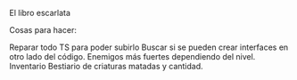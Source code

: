 El libro escarlata

Cosas para hacer:

Reparar todo TS para poder subirlo
Buscar si se pueden crear interfaces en otro lado del código.
Enemigos más fuertes dependiendo del nivel.
Inventario
Bestiario de criaturas matadas y cantidad.
